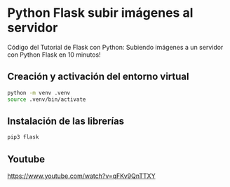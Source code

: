 # Python Flask subir imágenes al servidor

Código del Tutorial de Flask con Python: Subiendo imágenes a un servidor con Python Flask en 10 minutos!

## Creación y activación del entorno virtual

```bash
python -m venv .venv
source .venv/bin/activate
```

## Instalación de las librerías

```bash
pip3 flask
```

## Youtube

https://www.youtube.com/watch?v=qFKv9QnTTXY